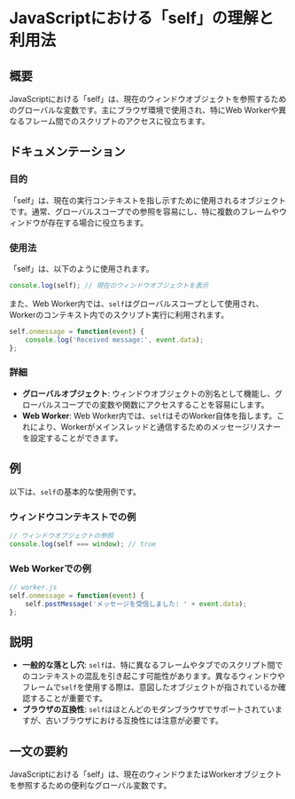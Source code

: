 <!--
Meta Description: # JavaScriptにおける「self」の理解と利用法 ## 概要 JavaScriptにおける「self」は、現在のウィンドウオブジェクトを参照するためのグローバルな変数です。主にブラウザ環境で使用され、特にWeb Workerや異なるフレーム間でのスクリプトのアクセスに役立ちます。 ## ド...
Meta Keywords: self, javascript, web, event, javascriptにおける
-->

# JavaScriptにおける「self」の理解と利用法

## 概要
JavaScriptにおける「self」は、現在のウィンドウオブジェクトを参照するためのグローバルな変数です。主にブラウザ環境で使用され、特にWeb Workerや異なるフレーム間でのスクリプトのアクセスに役立ちます。

## ドキュメンテーション
### 目的
「self」は、現在の実行コンテキストを指し示すために使用されるオブジェクトです。通常、グローバルスコープでの参照を容易にし、特に複数のフレームやウィンドウが存在する場合に役立ちます。

### 使用法
「self」は、以下のように使用されます。

```javascript
console.log(self); // 現在のウィンドウオブジェクトを表示
```

また、Web Worker内では、`self`はグローバルスコープとして使用され、Workerのコンテキスト内でのスクリプト実行に利用されます。

```javascript
self.onmessage = function(event) {
    console.log('Received message:', event.data);
};
```

### 詳細
- **グローバルオブジェクト**: ウィンドウオブジェクトの別名として機能し、グローバルスコープでの変数や関数にアクセスすることを容易にします。
- **Web Worker**: Web Worker内では、`self`はそのWorker自体を指します。これにより、Workerがメインスレッドと通信するためのメッセージリスナーを設定することができます。

## 例
以下は、`self`の基本的な使用例です。

### ウィンドウコンテキストでの例
```javascript
// ウィンドウオブジェクトの参照
console.log(self === window); // true
```

### Web Workerでの例
```javascript
// worker.js
self.onmessage = function(event) {
    self.postMessage('メッセージを受信しました: ' + event.data);
};
```

## 説明
- **一般的な落とし穴**: `self`は、特に異なるフレームやタブでのスクリプト間でのコンテキストの混乱を引き起こす可能性があります。異なるウィンドウやフレームで`self`を使用する際は、意図したオブジェクトが指されているか確認することが重要です。
- **ブラウザの互換性**: `self`はほとんどのモダンブラウザでサポートされていますが、古いブラウザにおける互換性には注意が必要です。

## 一文の要約
JavaScriptにおける「self」は、現在のウィンドウまたはWorkerオブジェクトを参照するための便利なグローバル変数です。